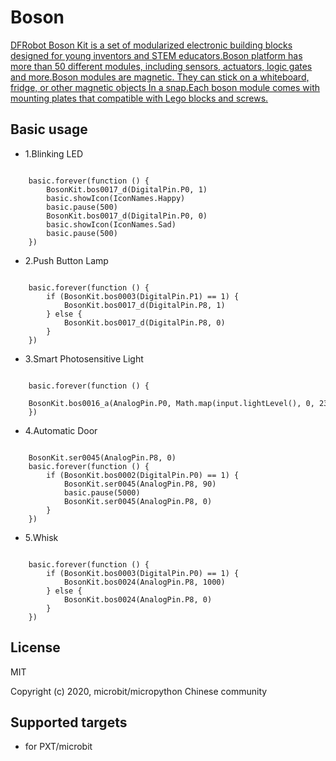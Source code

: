 # Boson

[DFRobot Boson Kit is a set of modularized electronic building blocks designed for young inventors and STEM educators.Boson platform has more than 50 different modules, including sensors, actuators, logic gates and more.Boson modules are magnetic. They can stick on a whiteboard, fridge, or other magnetic objects In a snap.Each boson module comes with mounting plates that compatible with Lego blocks and screws.](https://wiki.dfrobot.com.cn/BOSON_%E6%A8%A1%E5%9D%97%E7%BB%B4%E5%BA%93)


## Basic usage

* 1.Blinking LED

```blocks

    basic.forever(function () {
        BosonKit.bos0017_d(DigitalPin.P0, 1)
        basic.showIcon(IconNames.Happy)
        basic.pause(500)
        BosonKit.bos0017_d(DigitalPin.P0, 0)
        basic.showIcon(IconNames.Sad)
        basic.pause(500)
    })

```
* 2.Push Button Lamp 

```blocks

    basic.forever(function () {
        if (BosonKit.bos0003(DigitalPin.P1) == 1) {
            BosonKit.bos0017_d(DigitalPin.P8, 1)
        } else {
            BosonKit.bos0017_d(DigitalPin.P8, 0)
        }
    })

```
* 3.Smart Photosensitive Light

```blocks

    basic.forever(function () {
        BosonKit.bos0016_a(AnalogPin.P0, Math.map(input.lightLevel(), 0, 230, 1023, 0))
    })

```
* 4.Automatic Door

```blocks

    BosonKit.ser0045(AnalogPin.P8, 0)
    basic.forever(function () {
        if (BosonKit.bos0002(DigitalPin.P0) == 1) {
            BosonKit.ser0045(AnalogPin.P8, 90)
            basic.pause(5000)
            BosonKit.ser0045(AnalogPin.P8, 0)
        }
    })

```
* 5.Whisk

```blocks

    basic.forever(function () {
        if (BosonKit.bos0003(DigitalPin.P0) == 1) {
            BosonKit.bos0024(AnalogPin.P8, 1000)
        } else {
            BosonKit.bos0024(AnalogPin.P8, 0)
        }
    })

```

## License

MIT

Copyright (c) 2020, microbit/micropython Chinese community  

## Supported targets

* for PXT/microbit


